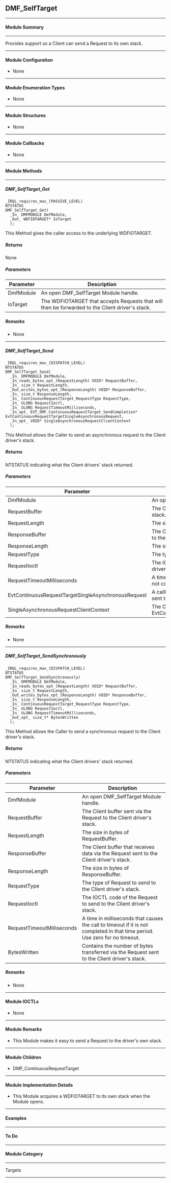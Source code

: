 ## DMF_SelfTarget

-----------------------------------------------------------------------------------------------------------------------------------

#### Module Summary

-----------------------------------------------------------------------------------------------------------------------------------

Provides support so a Client can send a Request to its own stack.

-----------------------------------------------------------------------------------------------------------------------------------

#### Module Configuration

* None

-----------------------------------------------------------------------------------------------------------------------------------

#### Module Enumeration Types

* None

-----------------------------------------------------------------------------------------------------------------------------------

#### Module Structures

* None

-----------------------------------------------------------------------------------------------------------------------------------

#### Module Callbacks

* None

-----------------------------------------------------------------------------------------------------------------------------------

#### Module Methods

-----------------------------------------------------------------------------------------------------------------------------------

##### DMF_SelfTarget_Get

````
_IRQL_requires_max_(PASSIVE_LEVEL)
NTSTATUS
DMF_SelfTarget_Get(
  _In_ DMFMODULE DmfModule,
  _Out_ WDFIOTARGET* IoTarget
  );
````

This Method gives the caller access to the underlying WDFIOTARGET.

##### Returns

None

##### Parameters
Parameter | Description
----|----
DmfModule | An open DMF_SelfTarget Module handle.
IoTarget | The WDFIOTARGET that accepts Requests that will then be forwarded to the Client driver's stack.

##### Remarks

* None

-----------------------------------------------------------------------------------------------------------------------------------

##### DMF_SelfTarget_Send

````
_IRQL_requires_max_(DISPATCH_LEVEL)
NTSTATUS
DMF_SelfTarget_Send(
  _In_ DMFMODULE DmfModule,
  _In_reads_bytes_opt_(RequestLength) VOID* RequestBuffer,
  _In_ size_t RequestLength,
  _Out_writes_bytes_opt_(ResponseLength) VOID* ResponseBuffer,
  _In_ size_t ResponseLength,
  _In_ ContinuousRequestTarget_RequestType RequestType,
  _In_ ULONG RequestIoctl,
  _In_ ULONG RequestTimeoutMilliseconds,
  _In_opt_ EVT_DMF_ContinuousRequestTarget_SendCompletion* EvtContinuousRequestTargetSingleAsynchronousRequest,
  _In_opt_ VOID* SingleAsynchronousRequestClientContext
  );
````

This Method allows the Caller to send an asynchronous request to the Client driver's stack.

##### Returns

NTSTATUS indicating what the Client drivers' stack returned.

##### Parameters
Parameter | Description
----|----
DmfModule | An open DMF_SelfTarget Module handle.
RequestBuffer | The Client buffer sent via the Request to the Client driver's stack.
RequestLength | The size in bytes of RequestBuffer.
ResponseBuffer | The Client buffer that receives data via the Request sent to the Client driver's stack.
ResponseLength | The size in bytes of ResponseBuffer.
RequestType | The type of Request to send to the Client driver's stack.
RequestIoctl | The IOCTL code of the Request to send to the Client driver's stack.
RequestTimeoutMilliseconds | A time in milliseconds that causes the call to timeout if it is not completed in that time period. Use zero for no timeout.
EvtContinuousRequestTargetSingleAsynchronousRequest | A callback called when the asynchronous Request that is sent to the Client driver's stack completes.
SingleAsynchronousRequestClientContext | The Client specific context passed to EvtContinuousRequestTargetSingleAsynchronousRequest.

##### Remarks

* None

-----------------------------------------------------------------------------------------------------------------------------------

##### DMF_SelfTarget_SendSynchronously

````
_IRQL_requires_max_(DISPATCH_LEVEL)
NTSTATUS
DMF_SelfTarget_SendSynchronously(
  _In_ DMFMODULE DmfModule,
  _In_reads_bytes_opt_(RequestLength) VOID* RequestBuffer,
  _In_ size_t RequestLength,
  _Out_writes_bytes_opt_(ResponseLength) VOID* ResponseBuffer,
  _In_ size_t ResponseLength,
  _In_ ContinuousRequestTarget_RequestType RequestType,
  _In_ ULONG RequestIoctl,
  _In_ ULONG RequestTimeoutMilliseconds,
  _Out_opt_ size_t* BytesWritten
  );
````

This Method allows the Caller to send a synchronous request to the Client driver's stack.

##### Returns

NTSTATUS indicating what the Client drivers' stack returned.

##### Parameters
Parameter | Description
----|----
DmfModule | An open DMF_SelfTarget Module handle.
RequestBuffer | The Client buffer sent via the Request to the Client driver's stack.
RequestLength | The size in bytes of RequestBuffer.
ResponseBuffer | The Client buffer that receives data via the Request sent to the Client driver's stack.
ResponseLength | The size in bytes of ResponseBuffer.
RequestType | The type of Request to send to the Client driver's stack.
RequestIoctl | The IOCTL code of the Request to send to the Client driver's stack.
RequestTimeoutMilliseconds | A time in milliseconds that causes the call to timeout if it is not completed in that time period. Use zero for no timeout.
BytesWritten | Contains the number of bytes transferred via the Request sent to the Client driver's stack.

##### Remarks

* None

-----------------------------------------------------------------------------------------------------------------------------------

#### Module IOCTLs

* None

-----------------------------------------------------------------------------------------------------------------------------------

#### Module Remarks

* This Module makes it easy to send a Request to the driver's own stack.

-----------------------------------------------------------------------------------------------------------------------------------

#### Module Children

* DMF_ContinuousRequestTarget

-----------------------------------------------------------------------------------------------------------------------------------

#### Module Implementation Details

* This Module acquires a WDFIOTARGET to its own stack when the Module opens.

-----------------------------------------------------------------------------------------------------------------------------------

#### Examples

-----------------------------------------------------------------------------------------------------------------------------------

#### To Do

-----------------------------------------------------------------------------------------------------------------------------------
#### Module Category

-----------------------------------------------------------------------------------------------------------------------------------

Targets

-----------------------------------------------------------------------------------------------------------------------------------

